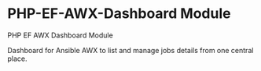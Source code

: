 # PHP-EF-AWX-Dashboard Module
PHP EF AWX Dashboard Module

Dashboard for Ansible AWX to list and manage jobs details from one central place.
